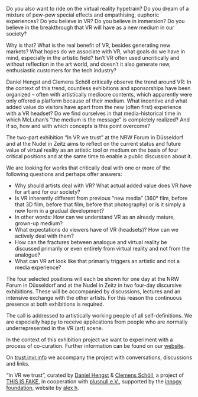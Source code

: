 Do you also want to ride on the virtual reality hypetrain? Do you dream of a mixture of pew-pew special effects and empathising, euphoric experiences? Do you believe in VR? Do you believe in immersion? Do you believe in the breakthrough that VR will have as a new medium in our society?

Why is that? What is the real benefit of VR, besides generating new markets? What hopes do we associate with VR, what goals do we have in mind, especially in the artistic field? Isn’t VR often used uncritically and without reflection in the art world, and doesn’t it also generate new, enthusiastic customers for the tech industry?

Daniel Hengst and Clemens Schöll critically observe the trend around VR: In the context of this trend, countless exhibitions and sponsorships have been organized – often with artistically mediocre contents, which apparently were only offered a platform because of their medium. What incentive and what added value do visitors have apart from the new (often first) experience with a VR headset? Do we find ourselves in that media-historical time in which McLuhan’s “the medium is the message” is completely realized? And if so, how and with which concepts is this point overcome?

The two-part exhibition “In VR we trust” at the NRW Forum in Düsseldorf and at the Nudel in Zeitz aims to reflect on the current status and future value of virtual reality as an artistic tool or medium on the basis of four critical positions and at the same time to enable a public discussion about it.

We are looking for works that critically deal with one or more of the following questions and perhaps offer answers:

- Why should artists deal with VR? What actual added value does VR have for art and for our society?
- Is VR inherently different from previous “new media” (360° film, before that 3D film, before that film, before that photography) or is it simply a new form in a gradual development?
- In other words: How can we understand VR as an already mature, grown-up medium?
- What expectations do viewers have of VR (headsets)? How can we actively deal with them?
- How can the fractures between analogue and virtual reality be discussed primarily or even entirely from virtual reality and not from the analogue?
- What can VR art look like that primarily triggers an artistic and not a media experience?

The four selected positions will each be shown for one day at the NRW Forum in Düsseldorf and at the Nudel in Zeitz in two four-day discursive exhibitions. These will be accompanied by discussions, lectures and an intensive exchange with the other artists. For this reason the continuous presence at both exhibitions is required.

The call is addressed to artistically working people of all self-definitions. We are especially happy to receive applications from people who are normally underrepresented in the VR (art) scene.

In the context of this exhibition project we want to experiment with a process of co-curation. Further information can be found on our [website](https://trust.invr.info/#co-curation).

On [trust.invr.info](https://trust.invr.info/) we accompany the project with conversations, discussions and links.

“In VR we trust”, curated by [Daniel Hengst](http://danielhengst.de/) & [Clemens Schöll](http://neopostmodern.com/), a project of [THIS IS FAKE](http://thisisfake.team/), in cooperation with [plusnull e.V.](http://www.plusnull.org/), supported by the [innogy foundation](https://innogy-stiftung.com/), website by [alex h](https://alexh.name).